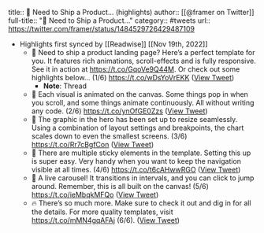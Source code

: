 title:: 🤖 Need to Ship a Product... (highlights)
author:: [[@framer on Twitter]]
full-title:: "🤖 Need to Ship a Product..."
category:: #tweets
url:: https://twitter.com/framer/status/1484529726429487109

- Highlights first synced by [[Readwise]] [[Nov 19th, 2022]]
	- 🤖 Need to ship a product landing page? Here’s a perfect template for you. It features rich animations, scroll-effects and is fully responsive. See it in action at https://t.co/GqoVe9Q44M. Or check out some highlights below… (1/6) https://t.co/wDsYoVrEKK ([View Tweet](https://twitter.com/framer/status/1484529726429487109))
		- **Note**: Thread
	- 🌠 Each visual is animated on the canvas. Some things pop in when you scroll, and some things animate continuously. All without writing any code. (2/6) https://t.co/ynOfGE0Zzs ([View Tweet](https://twitter.com/framer/status/1484529760730505222))
	- 📶 The graphic in the hero has been set up to resize seamlessly. Using a combination of layout settings and breakpoints, the chart scales down to even the smallest screens. (3/6) https://t.co/Rr7cBgfCon ([View Tweet](https://twitter.com/framer/status/1484529793945194499))
	- 🍋 There are multiple sticky elements in the template. Setting this up is super easy. Very handy when you want to keep the navigation visible at all times. (4/6) https://t.co/t6cAHwwRGO ([View Tweet](https://twitter.com/framer/status/1484529831941480448))
	- 🎠 A live carousel! It transitions in intervals, and you can click to jump around. Remember, this is all built on the canvas! (5/6) https://t.co/ieMbqkMFQo ([View Tweet](https://twitter.com/framer/status/1484529860039041030))
	- 🔥 There’s so much more. Make sure to check it out and dig in for all the details. For more quality templates, visit https://t.co/mMN4gqAFAj (6/6). ([View Tweet](https://twitter.com/framer/status/1484529862945685512))